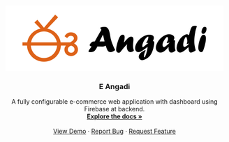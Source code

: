 <p align="center">
  <a href="https://github.com/E-Angadi/AngadiWeb">
    <img src="public/imgs/logo.png" alt="Logo" width="500" height="150">
  </a>

  <h3 align="center">E Angadi</h3>

  <p align="center">
    A fully configurable e-commerce web application with dashboard using Firebase at backend. 
    <br />
    <a href="https://github.com/E-Angadi/AngadiWeb"><strong>Explore the docs »</strong></a>
    <br />
    <br />
    <a href="https://github.com/E-Angadi/AngadiWeb">View Demo</a>
    ·
    <a href="https://github.com/E-Angadi/AngadiWeb/issues">Report Bug</a>
    ·
    <a href="https://github.com/E-Angadi/AngadiWeb/issues">Request Feature</a>
  </p>
</p>
